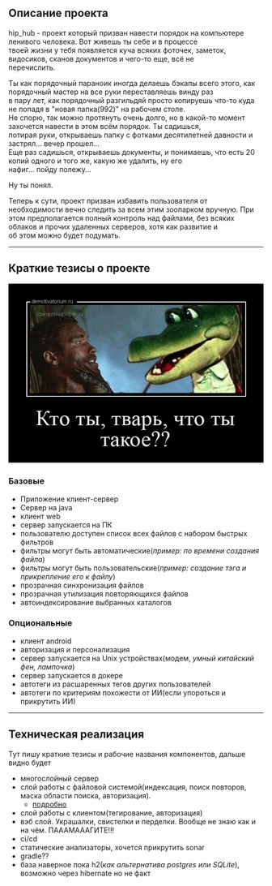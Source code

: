 Описание проекта  
-----------------------------

hip_hub - проект который призван навести порядок на компьютере ленивого человека. Вот живешь ты себе и в процессе  
твоей жизни у тебя появляется куча всяких фоточек, заметок, видосиков, сканов документов и чего-то еще, всё не   
перечислить.

Ты как порядочный параноик иногда делаешь бэкапы всего этого, как порядочный мастер на все руки переставляешь винду раз  
в пару лет, как порядочный разгильдяй просто копируешь что-то куда не попадя в "новая папка(992)" на рабочем столе.  
Не спорю, так можно протянуть очень долго, но в какой-то момент захочется навести в этом всём порядок. Ты садишься,  
потирая руки, открываешь папку с фотками десятилетней давности и застрял... вечер прошел...  
Еще раз садишься, открываешь документы, и понимаешь, что есть 20 копий одного и того же, какую же удалить, ну его  
нафиг... пойду полежу...

Ну ты понял.

Теперь к сути, проект призван избавить пользователя от необходимости вечно следить за всем этим зоопарком вручную. При  
этом предполагается полный контроль над файлами, без всяких облаков и прочих удаленных серверов, хотя как развитие и   
об этом можно будет подумать.

-----------------------------

Краткие тезисы о проекте
-----------------------------
![img](../../resources/res000_who_are_you.png)

### Базовые
- Приложение клиент-сервер
- Сервер на java
- клиент web
- сервер запускается на ПК
- пользователю доступен список всех файлов с набором быстрых фильтров
- фильтры могут быть автоматические(*пример: по времени создания файла*)
- фильтры могут быть пользовательские(*пример: создание тэга и прикрепление его к файлу*)
- прозрачная синхронизация файлов
- прозрачная утилизация повторяющихся файлов
- автоиндексирование выбранных каталогов

### Опциональные
- клиент android
- авторизация и персонализация
- сервер запускается на Unix устройствах(модем, *умный китайский фен, лампочка*)
- сервер запускается в докере
- автотеги из расшаренных тегов других пользователей
- автотеги по критериям похожести от ИИ(если упороться и прикрутить ИИ)

-----------------------------
Техническая реализация
-----------------------------
Тут пишу краткие тезисы и рабочие названия компонентов, дальше видно будет
- многослойный сервер
- слой работы с файловой системой(индексация, поиск повторов, маска области поиска, авторизация).
  - [подробно](back_indexer.md)
- слой работы с клиентом(тегирование, авторизация)
- вэб слой. Украшалки, свистелки и перделки. Вообще не знаю как и на чём. ПАААМАААГИТЕ!!! 
- ci/cd
- статические анализаторы, хочется прикрутить sonar
- gradle??
- база наверное пока h2(*как альтернатива postgres или SQLite*), возможно через hibernate но не факт